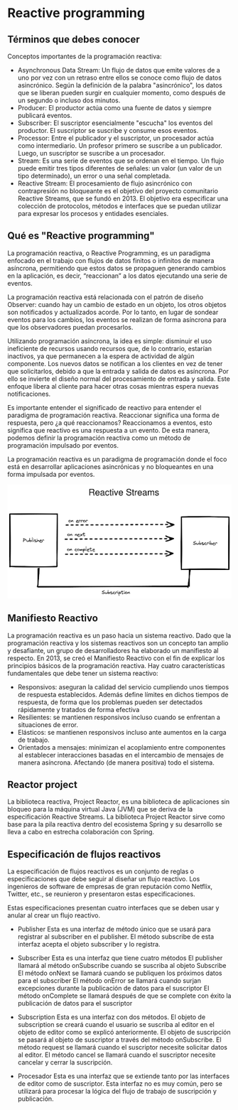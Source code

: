 # Reactive programming

## Términos que debes conocer

Conceptos importantes de la programación reactiva:

- Asynchronous Data Stream: Un flujo de datos que emite valores de a uno por vez con un retraso entre ellos se conoce como flujo de datos asincrónico. Según la definición de la palabra "asincrónico", los datos que se liberan pueden surgir en cualquier momento, como después de un segundo o incluso dos minutos.
- Producer: El productor actúa como una fuente de datos y siempre publicará eventos.
- Subscriber: El suscriptor esencialmente "escucha" los eventos del productor. El suscriptor se suscribe y consume esos eventos.
- Processor: Entre el publicador y el suscriptor, un procesador actúa como intermediario. Un profesor primero se suscribe a un publicador. Luego, un suscriptor se suscribe a un procesador.
- Stream: Es una serie de eventos que se ordenan en el tiempo. Un flujo puede emitir tres tipos diferentes de señales: un valor (un valor de un tipo determinado), un error o una señal completada.
- Reactive Stream: El procesamiento de flujo asincrónico con contrapresión no bloqueante es el objetivo del proyecto comunitario Reactive Streams, que se fundó en 2013. El objetivo era especificar una colección de protocolos, métodos e interfaces que se puedan utilizar para expresar los procesos y entidades esenciales.

## Qué es "Reactive programming"

La programación reactiva, o Reactive Programming, es un paradigma enfocado en el trabajo con flujos de datos finitos o infinitos de manera asíncrona, permitiendo que estos datos se propaguen generando cambios en la aplicación, es decir, “reaccionan” a los datos ejecutando una serie de eventos.

La programación reactiva está relacionada con el patrón de diseño Observer: cuando hay un cambio de estado en un objeto, los otros objetos son notificados y actualizados acorde. Por lo tanto, en lugar de sondear eventos para los cambios, los eventos se realizan de forma asíncrona para que los observadores puedan procesarlos.

Utilizando programación asíncrona, la idea es simple: disminuir el uso ineficiente de recursos usando recursos que, de lo contrario, estarían inactivos, ya que permanecen a la espera de actividad de algún componente. Los nuevos datos se notifican a los clientes en vez de tener que solicitarlos, debido a que la entrada y salida de datos es asíncrona. Por ello se invierte el diseño normal del procesamiento de entrada y salida. Este enfoque libera al cliente para hacer otras cosas mientras espera nuevas notificaciones.

Es importante entender el significado de reactivo para entender el paradigma de programación reactiva. Reaccionar significa una forma de respuesta, pero ¿a qué reaccionamos? Reaccionamos a eventos, esto significa que reactivo es una respuesta a un evento. De esta manera, podemos definir la programación reactiva como un método de programación impulsado por eventos.

La programación reactiva es un paradigma de programación donde el foco está en desarrollar aplicaciones asincrónicas y no bloqueantes en una forma impulsada por eventos.

![Stream](./img/unnamed.png)

## Manifiesto Reactivo

La programación reactiva es un paso hacia un sistema reactivo. Dado que la programación reactiva y los sistemas reactivos son un concepto tan amplio y desafiante, un grupo de desarrolladores ha elaborado un manifiesto al respecto. En 2013, se creó el Manifiesto Reactivo con el fin de explicar los principios básicos de la programación reactiva. Hay cuatro características fundamentales que debe tener un sistema reactivo:

- Responsivos: aseguran la calidad del servicio cumpliendo unos tiempos de respuesta establecidos. Además define límites en dichos tiempos de respuesta, de forma que los problemas pueden ser detectados rápidamente y tratados de forma efectiva
- Resilientes: se mantienen responsivos incluso cuando se enfrentan a situaciones de error.
- Elásticos: se mantienen responsivos incluso ante aumentos en la carga de trabajo.
- Orientados a mensajes: minimizan el acoplamiento entre componentes al establecer interacciones basadas en el intercambio de mensajes de manera asíncrona. Afectando (de manera positiva) todo el sistema.

## Reactor project

La biblioteca reactiva, Project Reactor, es una biblioteca de aplicaciones sin bloqueo para la máquina virtual Java (JVM) que se deriva de la especificación Reactive Streams. La biblioteca Project Reactor sirve como base para la pila reactiva dentro del ecosistema Spring y su desarrollo se lleva a cabo en estrecha colaboración con Spring.

## Especificación de flujos reactivos

La especificación de flujos reactivos es un conjunto de reglas o especificaciones que debe seguir al diseñar un flujo reactivo. Los ingenieros de software de empresas de gran reputación como Netflix, Twitter, etc., se reunieron y presentaron estas especificaciones.

Estas especificaciones presentan cuatro interfaces que se deben usar y anular al crear un flujo reactivo.

- Publisher
Esta es una interfaz de método único que se usará para registrar al subscriber en el publisher. El método subscribe de esta interfaz acepta el objeto subscriber y lo registra.

- Subscriber
Esta es una interfaz que tiene cuatro métodos
El publisher llamará al método onSubscribe cuando se suscriba al objeto Subscribe
El método onNext se llamará cuando se publiquen los próximos datos para el subscriber
El método onError se llamará cuando surjan excepciones durante la publicación de datos para el suscriptor
El método onComplete se llamará después de que se complete con éxito la publicación de datos para el suscriptor

- Subscription
Esta es una interfaz con dos métodos. El objeto de subscription se creará cuando el usuario se suscriba al editor en el objeto de editor como se explicó anteriormente. El objeto de suscripción se pasará al objeto de suscriptor a través del método onSubscribe.
El método request se llamará cuando el suscriptor necesite solicitar datos al editor.
El método cancel se llamará cuando el suscriptor necesite cancelar y cerrar la suscripción.

- Procesador
Esta es una interfaz que se extiende tanto por las interfaces de editor como de suscriptor. Esta interfaz no es muy común, pero se utilizará para procesar la lógica del flujo de trabajo de suscripción y publicación.
